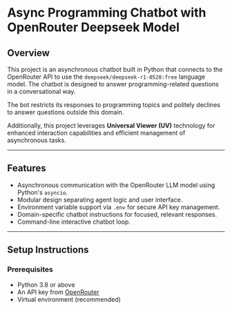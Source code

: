 # Async Programming Chatbot with OpenRouter Deepseek Model

## Overview

This project is an asynchronous chatbot built in Python that connects to the OpenRouter API to use the `deepseek/deepseek-r1-0528:free` language model. The chatbot is designed to answer programming-related questions in a conversational way.

The bot restricts its responses to programming topics and politely declines to answer questions outside this domain.

Additionally, this project leverages **Universal Viewer (UV)** technology for enhanced interaction capabilities and efficient management of asynchronous tasks.

---
## Features

- Asynchronous communication with the OpenRouter LLM model using Python's `asyncio`.
- Modular design separating agent logic and user interface.
- Environment variable support via `.env` for secure API key management.
- Domain-specific chatbot instructions for focused, relevant responses.
- Command-line interactive chatbot loop.

---

## Setup Instructions

### Prerequisites

- Python 3.8 or above
- An API key from [OpenRouter](https://openrouter.ai/)
- Virtual environment (recommended)
